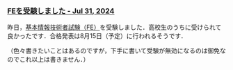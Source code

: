 ### [FEを受験しました - Jul 31, 2024](https://juten10x.github.io/note/fe_Jul-31-2024.html)

昨日，[基本情報技術者試験（FE）](https://www.ipa.go.jp/shiken/kubun/fe.html)を受験しました．高校生のうちに受けられて良かったです．合格発表は8月15日（予定）に行われるそうです．

（色々書きたいことはあるのですが，下手に書いて受験が無効になるのは御免なのでこれ以上は書きません．）
